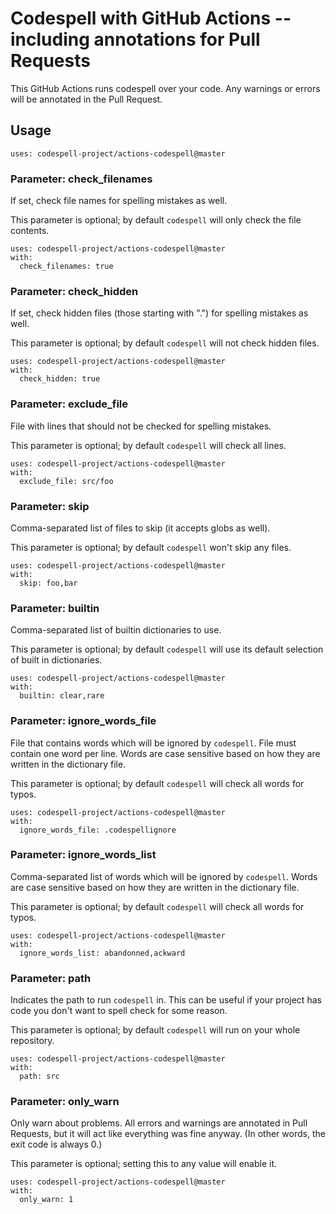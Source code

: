 # Codespell with GitHub Actions -- including annotations for Pull Requests

This GitHub Actions runs codespell over your code.
Any warnings or errors will be annotated in the Pull Request.

## Usage

```
uses: codespell-project/actions-codespell@master
```

### Parameter: check_filenames

If set, check file names for spelling mistakes as well.

This parameter is optional; by default `codespell` will only check the file contents.

```
uses: codespell-project/actions-codespell@master
with:
  check_filenames: true
```

### Parameter: check_hidden

If set, check hidden files (those starting with ".") for spelling mistakes as well.

This parameter is optional; by default `codespell` will not check hidden files.

```
uses: codespell-project/actions-codespell@master
with:
  check_hidden: true
```

### Parameter: exclude_file

File with lines that should not be checked for spelling mistakes.

This parameter is optional; by default `codespell` will check all lines.

```
uses: codespell-project/actions-codespell@master
with:
  exclude_file: src/foo
```

### Parameter: skip

Comma-separated list of files to skip (it accepts globs as well).

This parameter is optional; by default `codespell` won't skip any files.

```
uses: codespell-project/actions-codespell@master
with:
  skip: foo,bar
```

### Parameter: builtin

Comma-separated list of builtin dictionaries to use.

This parameter is optional; by default `codespell` will use its default selection of built in dictionaries.

```
uses: codespell-project/actions-codespell@master
with:
  builtin: clear,rare
```

### Parameter: ignore_words_file

File that contains words which will be ignored by `codespell`. File must contain one word per line.
Words are case sensitive based on how they are written in the dictionary file.

This parameter is optional; by default `codespell` will check all words for typos.

```
uses: codespell-project/actions-codespell@master
with:
  ignore_words_file: .codespellignore
```

### Parameter: ignore_words_list

Comma-separated list of words which will be ignored by `codespell`.
Words are case sensitive based on how they are written in the dictionary file.

This parameter is optional; by default `codespell` will check all words for typos.

```
uses: codespell-project/actions-codespell@master
with:
  ignore_words_list: abandonned,ackward
```

### Parameter: path

Indicates the path to run `codespell` in.
This can be useful if your project has code you don't want to spell check for some reason.

This parameter is optional; by default `codespell` will run on your whole repository.

```
uses: codespell-project/actions-codespell@master
with:
  path: src
```

### Parameter: only_warn

Only warn about problems.
All errors and warnings are annotated in Pull Requests, but it will act like everything was fine anyway.
(In other words, the exit code is always 0.)

This parameter is optional; setting this to any value will enable it.

```
uses: codespell-project/actions-codespell@master
with:
  only_warn: 1
```
